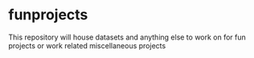 # funprojects
This repository will house datasets and anything else to work on for fun projects or work related miscellaneous projects
